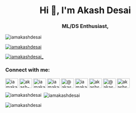 <h1 align="center">Hi 👋, I'm Akash Desai</h1>
<h3 align="center">ML/DS Enthusiast,</h3>

<p align="left"> <img src="https://komarev.com/ghpvc/?username=iamakashdesai&label=Profile%20views&color=0e75b6&style=flat" alt="iamakashdesai" /> </p>

<p align="left"> <a href="https://github.com/ryo-ma/github-profile-trophy"><img src="https://github-profile-trophy.vercel.app/?username=iamakashdesai" alt="iamakashdesai" /></a> </p>

<p align="left"> <a href="https://twitter.com/iamakashdesai_" target="blank"><img src="https://img.shields.io/twitter/follow/iamakashdesai_?logo=twitter&style=for-the-badge" alt="iamakashdesai_" /></a> </p>

<h3 align="left">Connect with me:</h3>
<p align="left">
<a href="https://twitter.com/iamakashdesai_" target="blank"><img align="center" src="https://raw.githubusercontent.com/rahuldkjain/github-profile-readme-generator/master/src/images/icons/Social/twitter.svg" alt="iamakashdesai_" height="30" width="40" /></a>
<a href="https://linkedin.com/in/akash-desai-2001" target="blank"><img align="center" src="https://raw.githubusercontent.com/rahuldkjain/github-profile-readme-generator/master/src/images/icons/Social/linked-in-alt.svg" alt="akash-desai-2001" height="30" width="40" /></a>
<a href="https://instagram.com/iamakashdesai" target="blank"><img align="center" src="https://raw.githubusercontent.com/rahuldkjain/github-profile-readme-generator/master/src/images/icons/Social/instagram.svg" alt="iamakashdesai" height="30" width="40" /></a>
<a href="https://www.codechef.com/users/iamakashdesai" target="blank"><img align="center" src="https://cdn.jsdelivr.net/npm/simple-icons@3.1.0/icons/codechef.svg" alt="iamakashdesai" height="30" width="40" /></a>
<a href="https://www.hackerrank.com/@akashshrinivasd1" target="blank"><img align="center" src="https://raw.githubusercontent.com/rahuldkjain/github-profile-readme-generator/master/src/images/icons/Social/hackerrank.svg" alt="@akashshrinivasd1" height="30" width="40" /></a>
<a href="https://codeforces.com/profile/iamakashdesai" target="blank"><img align="center" src="https://raw.githubusercontent.com/rahuldkjain/github-profile-readme-generator/master/src/images/icons/Social/codeforces.svg" alt="iamakashdesai" height="30" width="40" /></a>
<a href="https://www.leetcode.com/akashshrinivasdesai2001" target="blank"><img align="center" src="https://raw.githubusercontent.com/rahuldkjain/github-profile-readme-generator/master/src/images/icons/Social/leet-code.svg" alt="akashshrinivasdesai2001" height="30" width="40" /></a>
<a href="https://www.hackerearth.com/@akashshrinivasdesai2001" target="blank"><img align="center" src="https://raw.githubusercontent.com/rahuldkjain/github-profile-readme-generator/master/src/images/icons/Social/hackerearth.svg" alt="@akashshrinivasdesai2001" height="30" width="40" /></a>
<a href="https://auth.geeksforgeeks.org/user/akashshrinivasdesai2001" target="blank"><img align="center" src="https://raw.githubusercontent.com/rahuldkjain/github-profile-readme-generator/master/src/images/icons/Social/geeks-for-geeks.svg" alt="akashshrinivasdesai2001" height="30" width="40" /></a>
</p>

<p><img align="left" src="https://github-readme-stats.vercel.app/api/top-langs?username=iamakashdesai&show_icons=true&locale=en&layout=compact" alt="iamakashdesai" /></p>

<p>&nbsp;<img align="center" src="https://github-readme-stats.vercel.app/api?username=iamakashdesai&show_icons=true&locale=en" alt="iamakashdesai" /></p>

<p><img align="center" src="https://github-readme-streak-stats.herokuapp.com/?user=iamakashdesai&" alt="iamakashdesai" /></p>
